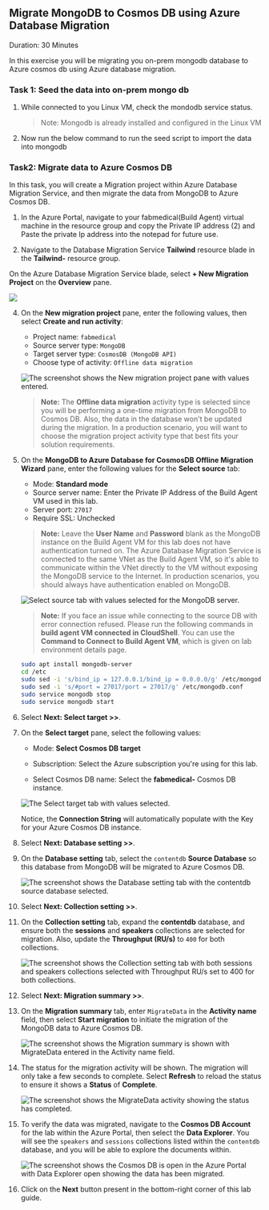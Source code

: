 ## Migrate MongoDB to Cosmos DB using Azure Database Migration
  Duration: 30 Minutes
   
In this exercise you will be migrating you on-prem mongodb database to Azure cosmos db using Azure database migration.

### Task 1: Seed the data into on-prem mongo db

1. While connected to you Linux VM, check the mondodb service status.
    >Note: Mongodb is already installed and configured in the Linux VM

1. Now run the below command to run the seed script to import the data into mongodb

### Task2: Migrate data to Azure Cosmos DB

In this task, you will create a Migration project within Azure Database Migration Service, and then migrate the data from MongoDB to Azure Cosmos DB.

1. In the Azure Portal, navigate to your fabmedical(Build Agent) virtual machine in the resource group and copy the Private IP address (2) and Paste the private Ip address into the notepad for future use.

1. Navigate to the Database Migration Service **Tailwind<inject key="DeploymentID" enableCopy="false" />** resource blade in the **Tailwind-<inject key="DeploymentID" enableCopy="false" />** resource group.

On the Azure Database Migration Service blade, select **+ New Migration Project** on the **Overview** pane.

   ![](media/newmigrationproject.png)

4. On the **New migration project** pane, enter the following values, then select **Create and run activity**:

    - Project name: `fabmedical`
    - Source server type: `MongoDB`
    - Target server type: `CosmosDB (MongoDB API)`
    - Choose type of activity: `Offline data migration`

    ![The screenshot shows the New migration project pane with values entered.](media/cloud-native-migration.png  "New migration project pane")

    > **Note:** The **Offline data migration** activity type is selected since you will be performing a one-time migration from MongoDB to Cosmos DB. Also, the data in the database won't be updated during the migration. In a production scenario, you will want to choose the migration project activity type that best fits your solution requirements.

5. On the **MongoDB to Azure Database for CosmosDB Offline Migration Wizard** pane, enter the following values for the **Select source** tab:

    - Mode: **Standard mode**
    - Source server name: Enter the Private IP Address of the Build Agent VM used in this lab.
    - Server port: `27017`
    - Require SSL: Unchecked

    > **Note:** Leave the **User Name** and **Password** blank as the MongoDB instance on the Build Agent VM for this lab does not have authentication turned on. The Azure Database Migration Service is connected to the same VNet as the Build Agent VM, so it's able to communicate within the VNet directly to the VM without exposing the MongoDB service to the Internet. In production scenarios, you should always have authentication enabled on MongoDB.

    ![Select source tab with values selected for the MongoDB server.](media/dmsselectsource.png "MongoDB to Azure Database for CosmosDB - Select source")
    
    > **Note:** If you face an issue while connecting to the source DB with error connection refused. Please run the following commands in **build agent VM connected in CloudShell**. You can use the **Command to Connect to Build Agent VM**, which is given on lab environment details page.

    ```bash
    sudo apt install mongodb-server
    cd /etc
    sudo sed -i 's/bind_ip = 127.0.0.1/bind_ip = 0.0.0.0/g' /etc/mongodb.conf
    sudo sed -i 's/#port = 27017/port = 27017/g' /etc/mongodb.conf
    sudo service mongodb stop
    sudo service mongodb start
    ```
    
1. Select **Next: Select target >>**.

1. On the **Select target** pane, select the following values:

    - Mode: **Select Cosmos DB target**

    - Subscription: Select the Azure subscription you're using for this lab.

    - Select Cosmos DB name: Select the **fabmedical-<inject key="DeploymentID" enableCopy="false" />** Cosmos DB instance.

    ![The Select target tab with values selected.](media/dmsselecttarget.png "MongoDB to Azure Database for CosmosDB - Select target")

    Notice, the **Connection String** will automatically populate with the Key for your Azure Cosmos DB instance.

1. Select **Next: Database setting >>**.

1. On the **Database setting** tab, select the `contentdb` **Source Database** so this database from MongoDB will be migrated to Azure Cosmos DB.

    ![The screenshot shows the Database setting tab with the contentdb source database selected.](media/dmsdatabasesetting.png "Database setting tab")

1. Select **Next: Collection setting >>**.

1. On the **Collection setting** tab, expand the **contentdb** database, and ensure both the **sessions** and **speakers** collections are selected for migration. Also, update the **Throughput (RU/s)** to `400` for both collections.

    ![The screenshot shows the Collection setting tab with both sessions and speakers collections selected with Throughput RU/s set to 400 for both collections.](media/dmscollectionsetting.png "Throughput RU")

1. Select **Next: Migration summary >>**.

1. On the **Migration summary** tab, enter `MigrateData` in the **Activity name** field, then select **Start migration** to initiate the migration of the MongoDB data to Azure Cosmos DB.

     ![The screenshot shows the Migration summary is shown with MigrateData entered in the Activity name field.](media_prod/dmsmigrationsummary.png "Migration summary")

1. The status for the migration activity will be shown. The migration will only take a few seconds to complete. Select **Refresh** to reload the status to ensure it shows a **Status** of **Complete**.

    ![The screenshot shows the MigrateData activity showing the status has completed.](media_prod/dmsmigratecomplete.png "MigrateData activity completed")

1. To verify the data was migrated, navigate to the **Cosmos DB Account** for the lab within the Azure Portal, then select the **Data Explorer**. You will see the `speakers` and `sessions` collections listed within the `contentdb` database, and you will be able to explore the documents within.

    ![The screenshot shows the Cosmos DB is open in the Azure Portal with Data Explorer open showing the data has been migrated.](media/dmsconfirmdataincosmosdb.png "Cosmos DB is open")

1. Click on the **Next** button present in the bottom-right corner of this lab guide.

